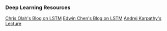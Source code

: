 ### Deep Learning Resources

[Chris Olah's Blog on LSTM](http://colah.github.io/posts/2015-08-Understanding-LSTMs/)
[Edwin Chen's Blog on LSTM](http://blog.echen.me/2017/05/30/exploring-lstms/)
[Andrej Karpathy's Lecture](https://www.youtube.com/watch?v=iX5V1WpxxkY)
